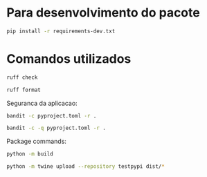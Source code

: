 # Para desenvolvimento do pacote

```bash
pip install -r requirements-dev.txt
```

# Comandos utilizados

```bash
ruff check
```

```bash
ruff format
```

Seguranca da aplicacao:
```bash
bandit -c pyproject.toml -r .
```

```bash
bandit -c -q pyproject.toml -r .
```

Package commands:

```bash
python -m build
```

```bash
python -m twine upload --repository testpypi dist/*
```